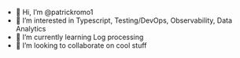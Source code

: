 - 👋 Hi, I’m @patrickromo1
- 👀 I’m interested in Typescript, Testing/DevOps, Observability, Data Analytics
- 🌱 I’m currently learning Log processing
- 💞️ I’m looking to collaborate on cool stuff

<!---
patrickromo1/patrickromo1 is a ✨ special ✨ repository because its `README.md` (this file) appears on your GitHub profile.
You can click the Preview link to take a look at your changes.
--->
